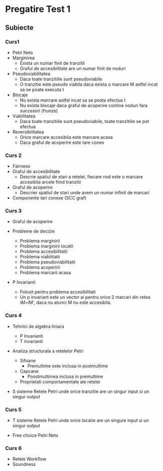 # Pregatire Test 1

## Subiecte

### Curs1

- Petri Nets
- Marginirea
    - Exista un numar finit de tranzitii
    - Graful de accesibilitate are un numar finit de noduri
- Pseudoviabilitatea
    - Daca toate tranzitiile sunt pseudoviabile
    - O tranzitie este pseudo viabila daca exista o marcare M astfel incat sa se poate executa t
- Blocaje
    - Nu exista marcare astfel incat sa se poata efectua t
    - Nu exista blocaje daca graful de acoperire contine noduri fara succesori (frunze)
- Viabilitatea
    - Daca toate tranzitiile sunt pseudoviabile, toate tranzitiile se pot efectua
- Reversibilitatea
    - Orice marcare accesibila este marcare acasa
    - Daca graful de acoperire este tare conex
### Curs 2

- Fairness
- Graful de accesibilitate
    - Descrie spatiul de stari a retelei, fiecare nod este o marcare accesibila arcele fiind tranzitii
- Graful de acoperire
    - Descrier spatiul de stari unde avem un numar infinit de marcari
- Componente tari conexe (SCC graf)
    

### Curs 3

- Graful de acoperire
- Probleme de decizie
    - Problema marginirii
    - Problema marginirii locatii
    - Problema accesibilitatii
    - Problema viabilitatii
    - Problema pseudoviabilitatii
    - Problema acoperirii
    - Problema marcarii acasa
    
- P Invarianti
    - Folosit pentru problema accesibilitati
    - Un p invariant este un vector ai pentru orice 2 marcari din retea i*M=i*M', daca nu atunci M nu este accesibila.

### Curs 4

- Tehnici de algebra liniara
    - P Invarianti
    - T invarianti

- Analiza structurala a retelelor Petri
    - Sifoane
        - Premultime este inclusa in postmultime
    - Capcane
        - Poostmultimea inclusa in premultime
    - Proprietati comportamentale ale retelei

- S sisteme
        Retele Petri unde orice tranzitie are un singur input si un singur output

### Curs 5

- T sisteme
    Retele Petri unde orice locatie are un singure input si un singur output

- Free choice Petri Nets

### Curs 6

- Retele Workflow
- Soundness
